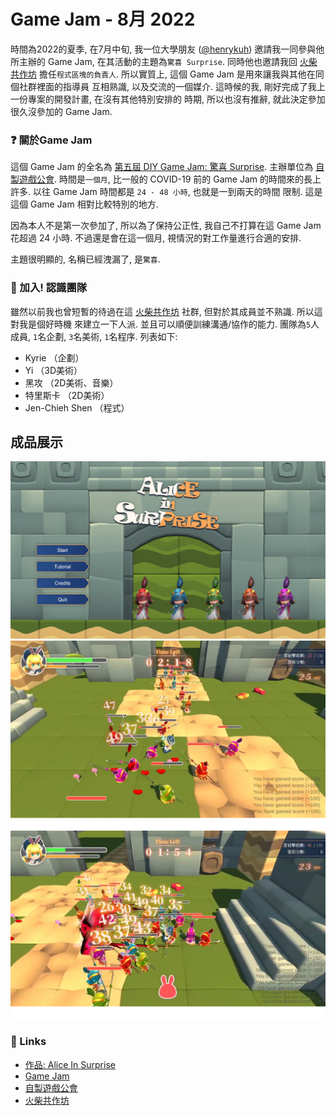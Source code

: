 # Game Jam - 8月 2022


時間為2022的夏季, 在7月中旬, 我一位大學朋友 ([@henrykuh](https://github.com/henrykuh))
邀請我一同參與他所主辦的 Game Jam, 在其活動的主題為`驚喜 Surprise`. 同時他也邀請我回 [火柴共作坊](https://github.com/MatchWorkshop)
擔任`程式區塊的負責人`. 所以實質上, 這個 Game Jam 是用來讓我與其他在同個社群裡面的指導員
互相熟識, 以及交流的一個媒介. 這時候的我, 剛好完成了我上一份專案的開發計畫, 在沒有其他特別安排的
時期, 所以也沒有推辭, 就此決定參加很久沒參加的 Game Jam.

<!-- more -->

### ❓ 關於Game Jam

這個 Game Jam 的全名為 [第五屆 DIY Game Jam: 驚喜 Surprise](https://itch.io/jam/20220829).
主辦單位為 [自製遊戲公會](https://diygm2021.weebly.com/). 時間是`一個月`, 比一般的 COVID-19
前的 Game Jam 的時間來的長上許多. 以往 Game Jam 時間都是 `24 - 48 小時`, 也就是一到兩天的時間
限制. 這是這個 Game Jam 相對比較特別的地方.

因為本人不是第一次參加了, 所以為了保持公正性, 我自己不打算在這 Game Jam 花超過 24 小時.
不過還是會在這一個月, 視情況的對工作量進行合適的安排.

主題很明顯的, 名稱已經洩漏了, 是`驚喜`.

### 🔰 加入! 認識團隊

雖然以前我也曾短暫的待過在這 [火柴共作坊]() 社群, 但對於其成員並不熟識. 所以這對我是個好時機
來建立一下人派. 並且可以順便訓練溝通/協作的能力. 團隊為`5`人成員, `1`名企劃, `3`名美術,
`1`名程序. 列表如下:

- Kyrie （企劃）
- Yi （3D美術）
- 黑攻 （2D美術、音樂）
- 特里斯卡 （2D美術）
- Jen-Chieh Shen （程式）

## 成品展示

<img src="./1.png">
<img src="./2.png">
<img src="./3.png">

### 🔗 Links

- [作品: Alice In Surprise](https://kuhhenry.itch.io/alice-in-surprise)
- [Game Jam](https://itch.io/jam/2022082)
- [自製遊戲公會](https://diygm2021.weebly.com/)
- [火柴共作坊](https://github.com/MatchWorkshop)

